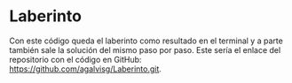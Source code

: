 # Laberinto

Con este código queda el laberinto como resultado en el terminal y a parte también sale la solución del mismo paso por paso.
Este sería el enlace del repositorio con el código en GitHub: https://github.com/agalvisg/Laberinto.git.

